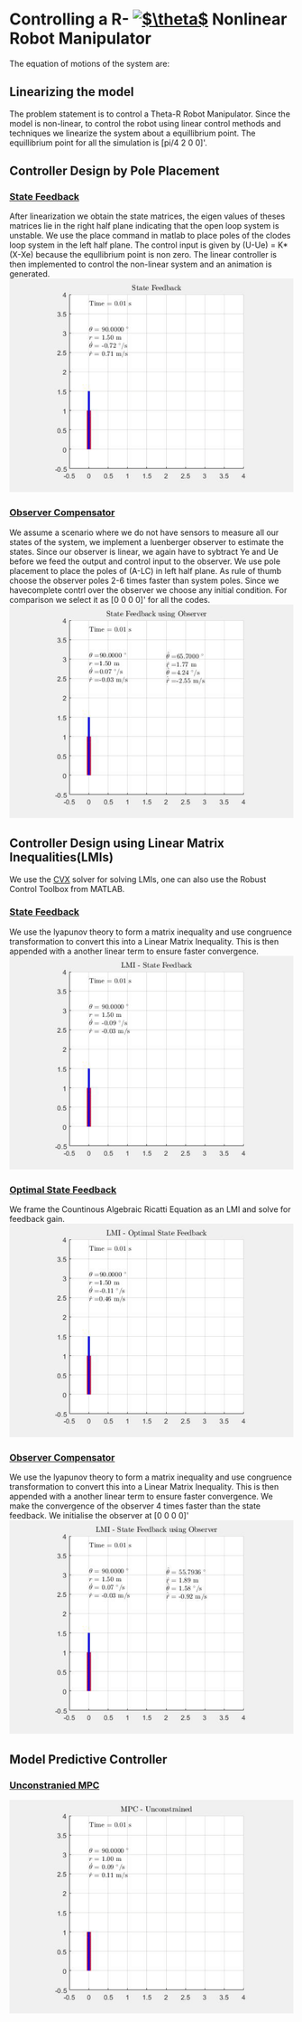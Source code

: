 # Controlling a R- <a href="https://www.codecogs.com/eqnedit.php?latex=$\theta$" target="_blank"><img src="https://latex.codecogs.com/gif.latex?$\theta$" title="$\theta$" /></a> Nonlinear Robot Manipulator
The equation of motions of the system are: <br/>
## Linearizing the model
The problem statement is to control a Theta-R Robot Manipulator. Since the model is non-linear, to control the robot using linear control methods and techniques we linearize the system about a equillibrium point. The equillibrium point for all the simulation is [pi/4  2  0  0]'. 

## Controller Design by Pole Placement
### [State Feedback](StateFeedback_1.m)
After linearization we obtain the state matrices, the eigen values of theses matrices lie in the right half plane indicating that the open loop system is unstable. We use the place command in matlab to place poles of the clodes loop system in the left half plane. The control input is given by (U-Ue) = K*(X-Xe) because the equllibrium point is non zero. The linear controller is then implemented to control the non-linear system and an animation is generated. <br/>
![](demo/StateFeedback_2-gif.gif)
### [Observer Compensator](ObserverControllerCompensator_1.m)
We assume a scenario where we do not have sensors to measure all our states of the system, we implement a luenberger observer to estimate the states. Since our observer is linear, we again have to sybtract Ye and Ue before we feed the output and control input to the observer. We use pole placement to place the poles of (A-LC) in left half plane. As rule of thumb choose the observer poles 2-6 times faster than system poles. Since we havecomplete contrl over the observer we choose any initial condition. For comparison we select it as [0 0 0 0]' for all the codes.
![](demo/ObserverControllerCompensator_1-gif.gif)

## Controller Design using Linear Matrix Inequalities(LMIs)
We use the [CVX](http://cvxr.com/cvx/) solver for solving LMIs, one can also use the Robust Control Toolbox from MATLAB.
### [State Feedback](LMI_StateFeedback_1.m)
We use the lyapunov theory to form a matrix inequality and use congruence transformation to convert this into a Linear Matrix Inequality. This is then appended with a another linear term to ensure faster convergence.
![](demo/LMIStateFeedback_1-gif.gif)
### [Optimal State Feedback](LMI_OptimalStateFeedback_1.m)
We frame the Countinous Algebraic Ricatti Equation as an LMI and solve for feedback gain. <br/>
![](demo/LMIOptimalStateFeedback_1-gif.gif)
### [Observer Compensator](LMI_ObserverControllerCompensator_1.m)
We use the lyapunov theory to form a matrix inequality and use congruence transformation to convert this into a Linear Matrix Inequality. This is then appended with a another linear term to ensure faster convergence. We make the convergence of the observer 4 times faster than the state feedback. We initialise the observer at [0 0 0 0]'
![](demo/LMIObserverControllerCompensator.gif)

## Model Predictive Controller
### [Unconstranied MPC]()
![](demo/MPCUnconstrained_1-gif.gif)
<!--- #### [Unconstrained MPC with Observer]()
![](demo/MPCUnconstrainedObserver_1-gif.gif) --->
